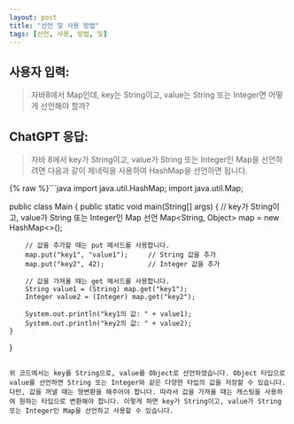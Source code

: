 ```yaml
---
layout: post
title: "선언 및 사용 방법"
tags: [선언, 사용, 방법, 및]
---
```


## 사용자 입력:
> 자바8에서 Map인데, key는 String이고, value는 String 또는 Integer면 어떻게 선언해야 할까?

## ChatGPT 응답:
> 자바 8에서 key가 String이고, value가 String 또는 Integer인 Map을 선언하려면 다음과 같이 제네릭을 사용하여 HashMap을 선언하면 됩니다.

{% raw %}```java
import java.util.HashMap;
import java.util.Map;

public class Main {
    public static void main(String[] args) {
        // key가 String이고, value가 String 또는 Integer인 Map 선언
        Map<String, Object> map = new HashMap<>();
        
        // 값을 추가할 때는 put 메서드를 사용합니다.
        map.put("key1", "value1");     // String 값을 추가
        map.put("key2", 42);           // Integer 값을 추가
        
        // 값을 가져올 때는 get 메서드를 사용합니다.
        String value1 = (String) map.get("key1");
        Integer value2 = (Integer) map.get("key2");
        
        System.out.println("key1의 값: " + value1);
        System.out.println("key2의 값: " + value2);
    }
}
```{% endraw %}

위 코드에서는 key를 String으로, value를 Object로 선언하였습니다. Object 타입으로 value를 선언하면 String 또는 Integer와 같은 다양한 타입의 값을 저장할 수 있습니다. 다만, 값을 꺼낼 때는 형변환을 해주어야 합니다. 따라서 값을 가져올 때는 캐스팅을 사용하여 원하는 타입으로 변환해야 합니다. 이렇게 하면 key가 String이고, value가 String 또는 Integer인 Map을 선언하고 사용할 수 있습니다.

